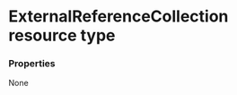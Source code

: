 # ExternalReferenceCollection resource type



### Properties
None
<!-- uuid: 200487a6-3bf1-4f5b-8bbf-80c31a8ce6cc\n2015-10-09 15:14:08 UTC -->